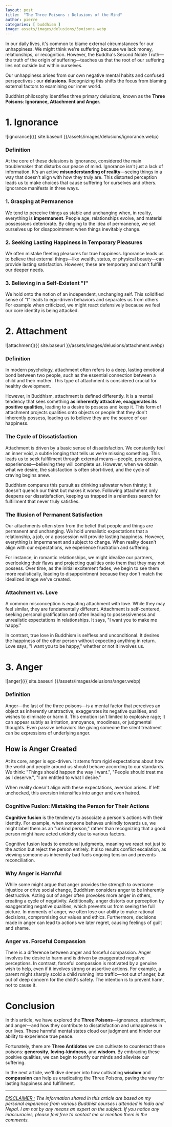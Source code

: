 ```yaml
---
layout: post
title:  "The Three Poisons : Delusions of the Mind"
author: pierre
categories: [ buddhism ]
image: assets/images/delusions/3poisons.webp
---
```


In our daily lives, it's common to blame external circumstances for our unhappiness. We might think we're suffering because we lack money, relationships, or recognition. However, the Buddha's Second Noble Truth—the truth of the origin of suffering—teaches us that the root of our suffering lies not outside but within ourselves.

Our unhappiness arises from our own negative mental habits and confused perspectives : our **delusions**. Recognizing this shifts the focus from blaming external factors to examining our inner world.

Buddhist philosophy identifies three primary delusions, known as the **Three Poisons**: **Ignorance, Attachment and Anger.**

# 1. Ignorance

![ignorance]({{ site.baseurl }}/assets/images/delusions/ignorance.webp)

### Definition

At the core of these delusions is ignorance, considered the main troublemaker that disturbs our peace of mind. Ignorance isn't just a lack of information. It's an active **misunderstanding of reality**—seeing things in a way that doesn't align with how they truly are. This distorted perception leads us to make choices that cause suffering for ourselves and others. Ignorance manifests in three ways.

### 1. Grasping at Permanence

We tend to perceive things as stable and unchanging when, in reality, everything is **impermanent**. People age, relationships evolve, and material possessions deteriorate. By clinging to the idea of permanence, we set ourselves up for disappointment when things inevitably change.

### 2. Seeking Lasting Happiness in Temporary Pleasures

We often mistake fleeting pleasures for true happiness. Ignorance leads us to believe that external things—like wealth, status, or physical beauty—can provide lasting satisfaction. However, these are temporary and can't fulfill our deeper needs.

### 3. Believing in a Self-Existent "I"

We hold onto the notion of an independent, unchanging self. This solidified sense of "I" leads to ego-driven behaviors and separates us from others. For example when criticized, we might react defensively because we feel our core identity is being attacked.

# 2. Attachment

![attachment]({{ site.baseurl }}/assets/images/delusions/attachment.webp)

### Definition

In modern psychology, attachment often refers to a deep, lasting emotional bond between two people, such as the essential connection between a child and their mother. This type of attachment is considered crucial for healthy development.

However, in Buddhism, attachment is defined differently. It is a mental tendency that sees something **as inherently attractive, exaggerates its positive qualities,** leading to a desire to possess and keep it. This form of attachment projects qualities onto objects or people that they don't inherently possess, leading us to believe they are the source of our happiness.

### The Cycle of Dissatisfaction

Attachment is driven by a basic sense of dissatisfaction. We constantly feel an inner void, a subtle longing that tells us we're missing something. This leads us to seek fulfillment through external means—people, possessions, experiences—believing they will complete us. However, when we obtain what we desire, the satisfaction is often short-lived, and the cycle of craving begins anew.

Buddhism compares this pursuit as drinking saltwater when thirsty; it doesn't quench our thirst but makes it worse. Following attachment only deepens our dissatisfaction, keeping us trapped in a relentless search for fulfillment that never truly satisfies.

### The Illusion of Permanent Satisfaction

Our attachments often stem from the belief that people and things are permanent and unchanging. We hold unrealistic expectations that a relationship, a job, or a possession will provide lasting happiness. However, everything is impermanent and subject to change. When reality doesn't align with our expectations, we experience frustration and suffering.

For instance, in romantic relationships, we might idealize our partners, overlooking their flaws and projecting qualities onto them that they may not possess. Over time, as the initial excitement fades, we begin to see them more realistically, leading to disappointment because they don't match the idealized image we've created.

### Attachment vs. Love

A common misconception is equating attachment with love. While they may feel similar, they are fundamentally different. Attachment is self-centered, seeking personal gratification and often leading to possessiveness and unrealistic expectations in relationships. It says, "I want you to make me happy."

In contrast, true love in Buddhism is selfless and unconditional. It desires the happiness of the other person without expecting anything in return. Love says, "I want you to be happy," whether or not it involves us.

# 3. Anger

![anger]({{ site.baseurl }}/assets/images/delusions/anger.webp)

### Definition

Anger—the last of the three poisons—is a mental factor that perceives an object as inherently unattractive, exaggerates its negative qualities, and wishes to eliminate or harm it. This emotion isn't limited to explosive rage; it can appear subtly as irritation, annoyance, moodiness, or judgmental thoughts. Even passive behaviors like giving someone the silent treatment can be expressions of underlying anger.

## How is Anger Created

At its core, anger is ego-driven. It stems from rigid expectations about how the world and people around us should behave according to our standards. We think: "Things should happen the way I want.", "People should treat me as I deserve.", "I am entitled to what I desire."

When reality doesn't align with these expectations, aversion arises. If left unchecked, this aversion intensifies into anger and even hatred.

### Cognitive Fusion: Mistaking the Person for Their Actions

**Cognitive fusion** is the tendency to associate a person's actions with their identity. For example, when someone behaves unkindly towards us, we might label them as an "unkind person," rather than recognizing that a good person might have acted unkindly due to various factors.

Cognitive fusion leads to emotional judgments, meaning we react not just to the action but reject the person entirely. It also results conflict escalation, as viewing someone as inherently bad fuels ongoing tension and prevents reconciliation.

### Why Anger is Harmful

While some might argue that anger provides the strength to overcome injustice or drive social change, Buddhism considers anger to be inherently destructive. Acting out of anger often provokes more anger in others, creating a cycle of negativity. Additionally, anger distorts our perception by exaggerating negative qualities, which prevents us from seeing the full picture. In moments of anger, we often lose our ability to make rational decisions, compromising our values and ethics. Furthermore, decisions made in anger can lead to actions we later regret, causing feelings of guilt and shame.

### Anger vs. Forceful Compassion

There is a difference between anger and forceful compassion. Anger involves the desire to harm and is driven by exaggerated negative perceptions. In contrast, forceful compassion is motivated by a genuine wish to help, even if it involves strong or assertive actions. For example, a parent might sharply scold a child running into traffic—not out of anger, but out of deep concern for the child's safety. The intention is to prevent harm, not to cause it.

# Conclusion

In this article, we have explored the **Three Poisons**—ignorance, attachment, and anger—and how they contribute to dissatisfaction and unhappiness in our lives. These harmful mental states cloud our judgment and hinder our ability to experience true peace.

Fortunately, there are **Three Antidotes** we can cultivate to counteract these poisons: **generosity**, **loving-kindness**, and **wisdom**. By embracing these positive qualities, we can begin to purify our minds and alleviate our suffering.

In the next article, we'll dive deeper into how cultivating **wisdom** and **compassion** can help us eradicating the Three Poisons, paving the way for lasting happiness and fulfillment.

---

*<ins>DISCLAIMER :</ins> The information shared in this article are based on my personal experience from various Buddhist courses I attended in India and Nepal. I am not by any means an expert on the subject. If you notice any inaccuracies, please feel free to contact me or mention them in the comments.*